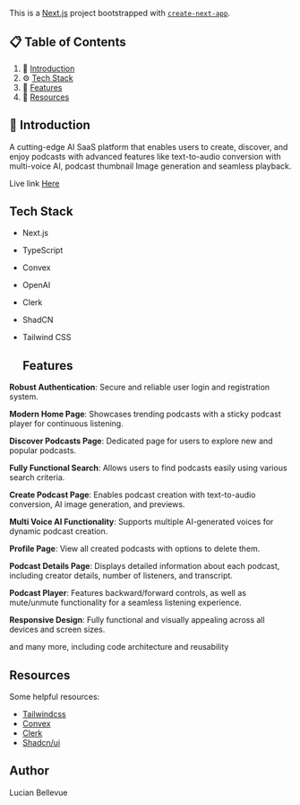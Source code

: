 This is a [Next.js](https://nextjs.org/) project bootstrapped with [`create-next-app`](https://github.com/vercel/next.js/tree/canary/packages/create-next-app).

## 📋 <a name="table">Table of Contents</a>

1. 🤖 [Introduction](#introduction)
2. ⚙️ [Tech Stack](#tech-stack)
3. 🔋 [Features](#features)
4. 🔗 [Resources](#resources)


## <a name="introduction">🤖 Introduction</a>

A cutting-edge AI SaaS platform that enables users to create, discover, and enjoy podcasts with advanced features like text-to-audio conversion with multi-voice AI, podcast thumbnail Image generation and seamless playback.

Live link <a target="_blank" href="fadedcast-fullstack-project.vercel.app">Here</a>

## <a name="tech-stack"> Tech Stack</a>

- Next.js
- TypeScript
- Convex
- OpenAI
- Clerk
- ShadCN
- Tailwind CSS

  ## <a name="features"> Features</a>

 **Robust Authentication**: Secure and reliable user login and registration system.

 **Modern Home Page**: Showcases trending podcasts with a sticky podcast player for continuous listening.

 **Discover Podcasts Page**: Dedicated page for users to explore new and popular podcasts.

 **Fully Functional Search**: Allows users to find podcasts easily using various search criteria.

 **Create Podcast Page**: Enables podcast creation with text-to-audio conversion, AI image generation, and previews.

 **Multi Voice AI Functionality**: Supports multiple AI-generated voices for dynamic podcast creation.

 **Profile Page**: View all created podcasts with options to delete them.

 **Podcast Details Page**: Displays detailed information about each podcast, including creator details, number of listeners, and transcript.

 **Podcast Player**: Features backward/forward controls, as well as mute/unmute functionality for a seamless listening experience.

 **Responsive Design**: Fully functional and visually appealing across all devices and screen sizes.

and many more, including code architecture and reusability

## <a name="resources"> Resources</a>

Some helpful resources:

- [Tailwindcss](https://tailwindcss.com)
- [Convex](https://www.convex.dev/)
- [Clerk](https://clerk.com/)
- [Shadcn/ui](https://ui.shadcn.com/)

## Author

Lucian Bellevue
